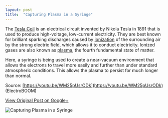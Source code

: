 ```yaml
---
layout: post
title:  "Capturing Plasma in a Syringe"
---
```


The [Tesla Coil](https://en.wikipedia.org/wiki/Tesla_coil) is an electrical circuit invented by Nikola Tesla in 1891 that is used to produce high-voltage, low-current electricity. They are best known for brilliant sparking discharges caused by [ionization](https://en.wikipedia.org/wiki/Ionization) of the surrounding air by the strong electric field, which allows it to conduct electricity. Ionized gases are also known as [plasma](https://en.wikipedia.org/wiki/Plasma_\(physics\)), the fourth fundamental state of matter.

Here, a syringe is being used to create a near-vacuum environment that allows the electrons to travel more easily and further than under standard atmospheric conditions. This allows the plasma to persist for much longer than normal.

Source: [https://youtu.be/WM25pUsrODk](https://youtu.be/WM25pUsrODk) (ElectroBOOM)

[View Original Post on Google+](https://plus.google.com/+ColinSullender/posts/GB4fnMU1j65)

![Capturing Plasma in a Syringe](/assets/img/2018-05-26-Plasma-Syringe.gif)
